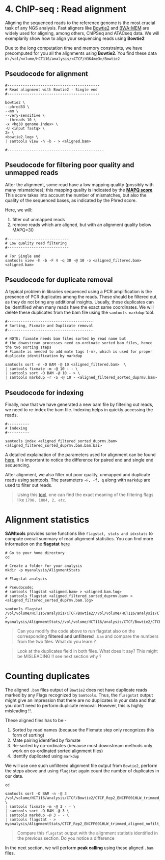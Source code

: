 # 4. ChIP-seq : Read alignment

Aligning the sequenced reads to the reference genome is the most crucial task of any NGS analysis. Fast aligners like [Bowtie2](http://bowtie-bio.sourceforge.net/bowtie2/manual.shtml#using-samtoolsbcftools-downstream) and [BWA-MEM](https://github.com/bwa-mem2/bwa-mem2) are widely used for aligning, among others, ChIPSeq and ATACseq data. We will exemplarily show how to align your sequencing reads using **Bowtie2**

Due to the long computation time and memory constraints, we have precomputed for you all the alignments using **Bowtie2**. You find these data in `/vol/volume/HCT116/analysis/<CTCF/H3K4me3>/Bowtie2`

## Pseudocode for alignment

```
#------------------------------------------
# Read alignment with Bowtie2 - Single end
#------------------------------------------

bowtie2 \
--phred33 \
--mm \
--very-sensitive \
--threads 10 \
-x <hg38 genome index> \
-U <input fastq> \
2> \
<bowtie2.log> \
| samtools view -h -b - > <aligned.bam>

#--------------------------------------------
```

## Pseudocode for filtering poor quality and unmapped reads

After the alignment, some read have a low mapping quality (possibly with many mismatches); this mapping quality is indicated by the [**MAPQ score**](https://genome.sph.umich.edu/wiki/Mapping_Quality_Scores). This score takes into account the number of mismatches, but also the quality of the sequenced bases, as indicated by the Phred score.

Here, we will:

1. filter out unmapped reads
2. remove reads which are aligned, but with an alignment quality below MAPQ=30

```
#----------------------------
# Low quality read filtering
#----------------------------

# For Single end
samtools view -h -b -F 4 -q 30 -@ 10 -o <aligned_filtered.bam> <aligned.bam> 

```

## Pseudocode for duplicate removal

A typical problem in libraries sequenced using a PCR amplification is the presence of PCR duplicates among the reads. 
These should be filtered out, as they do not bring any additional insights. Usually, these duplicates can be identifiied when many reads have the exact same coordinates. We will delete these duplicates from the bam file using the `samtools markdup` tool.

```
#---------------------------------------
# Sorting, Fixmate and Duplicate removal
#---------------------------------------

# NOTE: fixmate needs bam files sorted by read name but
# the downstream processes need co-ordinate sorted bam files, hence the two sorting steps
# Fixmate is needed to add mate tags (-m), which is used for proper duplicate identification by markdup

samtools sort -n -O BAM -@ 10 <aligned_filtered.bam>  \
| samtools fixmate -m -@ 10 - - \
| samtools sort -O BAM -@ 10 - > \
| samtools markdup -r -S -@ 10 - <aligned_filtered_sorted_duprmv.bam>
```

## Pseudocode for indexing

Finally, now that we have generated a new bam file by filtering out reads, we need to re-index the bam file. Indexing helps in quickly accessing the reads.

```
#----------
# Indexing
#----------

samtools index <aligned_filtered_sorted_duprmv.bam> <aligned_filtered_sorted_duprmv.bam.bam.bai>

```

A detailed explaination of the parameters used for alignment can be found [here](http://bowtie-bio.sourceforge.net/bowtie2/manual.shtml#using-samtoolsbcftools-downstream), it is important to notice the difference for paired end and single end sequencing.

After alignment, we also filter out poor quality, unmapped and duplicate reads using [samtools](http://www.htslib.org/doc/samtools.html). The parameters `-F, -f, q` along with `markdup` are used to filter out reads. 

> Using this [tool](https://broadinstitute.github.io/picard/explain-flags.html), one can find the exact meaning of the filtering flags like `1796, 1804, 2, etc`.

# Alignment statistics

**SAMtools** provides some functions like `flagstat, stats and idxstats` to compute overall summary of read alignment statistics. You can find more information on the **flagstat** [here](http://www.htslib.org/doc/samtools-flagstat.html)

```
# Go to your home directory
cd 

# Create a folder for your analysis
mkdir -p myanalysis/AlignmentStats

# Flagstat analysis

# Pseudocode: 
# samtools flagstat <aligned.bam> > <aligned.bam.log>
# samtools flagstat <aligned_filtered_sorted_duprmv.bam> > <aligned_filtered_sorted_duprmv.bam.log> 

samtools flagstat /vol/volume/HCT116/analysis/CTCF/Bowtie2//vol/volume/HCT116/analysis/CTCF/Bowtie2/CTCF_Rep2_ENCFF001HLW_trimmed_aligned_nofilt.bam > myanalysis/AlignmentStats//vol/volume/HCT116/analysis/CTCF/Bowtie2/CTCF_Rep2_ENCFF001HLW_trimmed_aligned_nofilt.bam.flagstat.log

```

 > Can you modify the code above to run flagstat also on the corresponding **filtered and unfiltered** `.bam` and compare the numbers from the two files. What do you learn ?
 
 > Look at the duplicates field in both files. What does it say? This might be MISLEADING !! see next section why ?
 
 
 # Counting duplicates
 
 The aligned `.bam` files output of `Bowtie2` does not have duplicate reads marked by any Flags recognized by `Samtools`. Thus, the `flasgstat` output might give an impression that there are no duplicates in your data and that you don't need to perform duplicate removal. However, this is highly misleading !!.
 
 These aligned files has to be -
 
 1. Sorted by read names  (because the Fixmate step only recognizes this form of sorting)
 2. Mate pairing identified by fixmate
 3. Re-sorted by co-ordinates (because most downstream methods only work on co-ordinated sorted alignment files)
 4. Identify duplicated using `markdup`
 
 We will use one such unfiltered alignment file output from `Bowtie2`, perform the steps above and using `flagstat` again count the number of duplicates in our data.
 
 ```
 cd
 
 samtools sort -O BAM -n -@ 3 /vol/volume/HCT116/analysis/CTCF/Bowtie2/CTCF_Rep2_ENCFF001HLW_trimmed_aligned_nofilt.bam \
| samtools fixmate -m -@ 3 - - \
| samtools sort -O BAM -@ 3 \
| samtools markdup -@ 3 - - \
| samtools flagstat - > myanalysis/AlignmentStats/CTCF_Rep2_ENCFF001HLW_trimmed_aligned_nofilt_dupmarked_flagstat.log

 ```

> Compare this `flagstat` output with the alignment statistis identified in the previous section. Do you notice a difference

In the next section, we will perform **peak calling** using these aligned `.bam` files.
